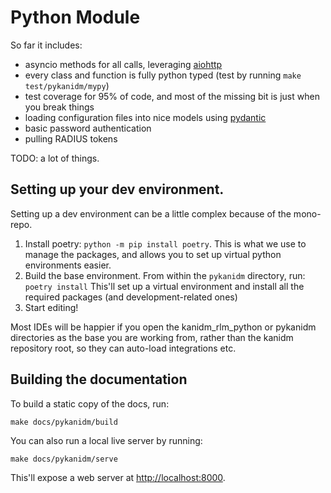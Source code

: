 # Python Module

So far it includes:

- asyncio methods for all calls, leveraging [aiohttp](https://pypi.org/project/aiohttp/)
- every class and function is fully python typed (test by running `make test/pykanidm/mypy`)
- test coverage for 95% of code, and most of the missing bit is just when you break things
- loading configuration files into nice models using [pydantic](https://pypi.org/project/pydantic/)
- basic password authentication
- pulling RADIUS tokens

TODO: a lot of things.

## Setting up your dev environment.

Setting up a dev environment can be a little complex because of the mono-repo.

1. Install poetry: `python -m pip install poetry`. This is what we use to manage the packages, and
   allows you to set up virtual python environments easier.
2. Build the base environment. From within the `pykanidm` directory, run: `poetry install` This'll
   set up a virtual environment and install all the required packages (and development-related ones)
3. Start editing!

Most IDEs will be happier if you open the kanidm_rlm_python or pykanidm directories as the base you
are working from, rather than the kanidm repository root, so they can auto-load integrations etc.

## Building the documentation

To build a static copy of the docs, run:

```shell
make docs/pykanidm/build
```

You can also run a local live server by running:

```shell
make docs/pykanidm/serve
```

This'll expose a web server at [http://localhost:8000](http://localhost:8000).
